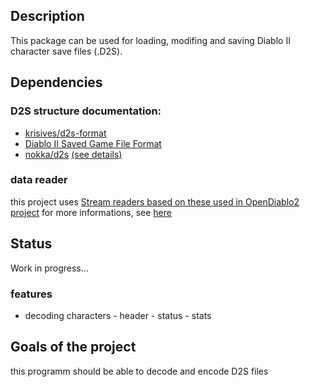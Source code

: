 ## Description

This package can be used for loading, modifing and saving Diablo II
character save files (.D2S).

## Dependencies

### D2S structure documentation:

- [krisives/d2s-format](https://github.com/krisives/d2s-format)
- [Diablo II Saved Game File Format](https://user.xmission.com/~trevin/DiabloIIv1.09_File_Format.shtml)
- [nokka/d2s](https://github.com/nokka/d2s) [(see details)](./docs/base.md)

### data reader

this project uses [Stream readers based on these used in OpenDiablo2 project](https://github.com/OpenDiablo2/OpenDiablo2)
for more informations, see [here](./docs/base.md)

## Status

Work in progress...

### features

- decoding characters
        - header
        - status
        - stats

## Goals of the project

this programm should be able to decode and encode D2S files
